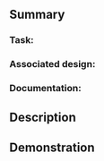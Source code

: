 ## Summary

### Task: 
<!-- link to the task -->

### Associated design: 
<!-- link(s) to the design -->

### Documentation: 
<!-- other relevant documentation -->

## Description

<!--
Please provide a description that includes the following:

- Summary of changes and reasoning behind them
- TODO list in case of missing details
- List of open questions if there are any
-->

## Demonstration

<!-- Please attach a screenshot or a video recording of the feature.  -->

<!--
## Checklist:

- [ ] Code is linted and prettified before the review
- [ ] I have performed a self-review of my code
- [ ] Tests pass locally with my changes
-->
